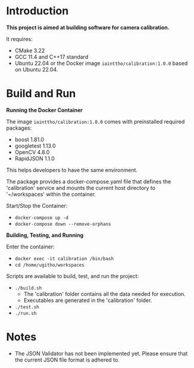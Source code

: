 # Introduction

**This project is aimed at building software for camera calibration.**

It requires:

- CMake 3.22
- GCC 11.4 and C++17 standard
- Ubuntu 22.04 or the Docker image `iainttho/calibration:1.0.0` based on Ubuntu 22.04.

# Build and Run

**Running the Docker Container**

The image `iainttho/calibration:1.0.0` comes with preinstalled required packages:

- boost 1.81.0
- googletest 1.13.0
- OpenCV 4.8.0
- RapidJSON 1.1.0

This helps developers to have the same environment.

The package provides a docker-compose.yaml file that defines the 'calibration' service and mounts the current host directory to '~/workspaces' within the container.

Start/Stop the Container:

- `docker-compose up -d`
- `docker-compose down --remove-orphans`

**Building, Testing, and Running**

Enter the container:

- `docker exec -it calibration /bin/bash`
- `cd /home/ugitho/workspaces`
  
Scripts are available to build, test, and run the project:

- `./build.sh`
    - The 'calibration' folder contains all the data needed for execution.
    - Executables are generated in the 'calibration' folder.
- `./test.sh`
- `./run.sh`

# Notes
- The JSON Validator has not been implemented yet. Please ensure that the current JSON file format is adhered to.